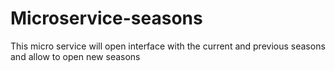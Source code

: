 # Microservice-seasons
This micro service will open interface with the current and previous seasons and allow to open new seasons
